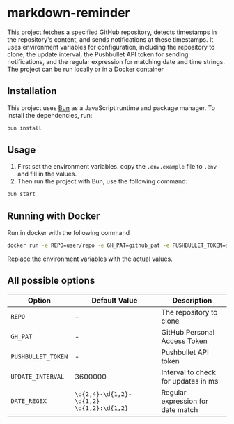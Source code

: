 # markdown-reminder

This project fetches a specified GitHub repository, detects timestamps in the repository's content, and sends notifications at these timestamps. It uses environment variables for configuration, including the repository to clone, the update interval, the Pushbullet API token for sending notifications, and the regular expression for matching date and time strings. The project can be run locally or in a Docker container

## Installation

This project uses [Bun](https://bun.sh) as a JavaScript runtime and package manager. To install the dependencies, run:

```bash
bun install
```

## Usage

1. First set the environment variables. copy the `.env.example` file to `.env` and fill in the values.
2. Then run the project with Bun, use the following command:

```bash
bun start
```

## Running with Docker
Run in docker with the following command

```bash
docker run -e REPO=user/repo -e GH_PAT=github_pat -e PUSHBULLET_TOKEN=some_token owenray/markdown-reminder
```

Replace the environment variables with the actual values.

## All possible options
| Option            | Default Value                             | Description                           |
|-------------------|-------------------------------------------|---------------------------------------|
| `REPO`            | -                                         | The repository to clone               |
| `GH_PAT`          | -                                         | GitHub Personal Access Token          |
| `PUSHBULLET_TOKEN`| -                                         | Pushbullet API token                  |
| `UPDATE_INTERVAL` | 3600000                                   | Interval to check for updates in ms   |
| `DATE_REGEX`      | `\d{2,4}-\d{1,2}-\d{1,2} \d{1,2}:\d{1,2}` | Regular expression for date match     |
